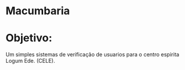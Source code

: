 # Macumbaria
# Objetivo:
Um simples sistemas de verificação de usuarios para o centro espirita Logum Ede. (CELE).
